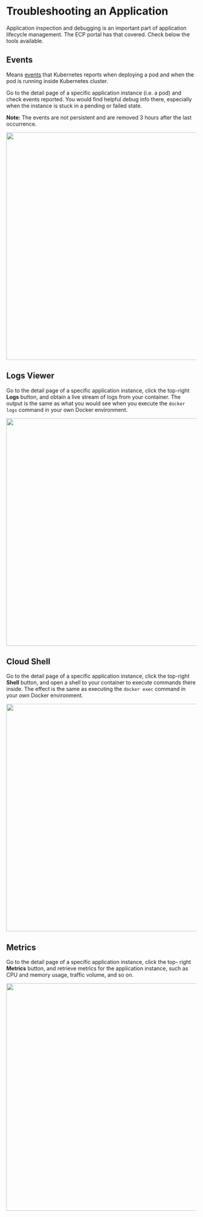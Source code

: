 # Troubleshooting an Application

Application inspection and debugging is an important part of application lifecycle management. The ECP portal has that covered. Check below the tools available.

## Events

Means [events](<https://kubernetes.io/docs/tasks/debug-application-cluster/events-stackdriver/>) that Kubernetes reports when deploying a pod and when the pod is running inside Kubernetes cluster. 

Go to the detail page of a specific application instance (i.e. a pod) and check events reported. You would find helpful debug info there, especially when the instance is stuck in a pending or failed state.

**Note:** The events are not persistent and are removed 3 hours after the last occurrence.

<p align=center><img src="/docs/resources/images/applications/applications-instance-details-events.png" width="600"></p>

## Logs Viewer

Go to the detail page of a specific application instance, click the top-right **Logs** button, and obtain a live stream of logs from your container. The output is the same as what you would see when you execute the `docker logs` command in your own Docker environment.

<p align=center><img src="/docs/resources/images/applications/applications-app-logs.png" width="600"></p>

## Cloud Shell

Go to the detail page of a specific application instance, click the top-right **Shell** button, and open a shell to your container to execute commands there inside. The effect is the same as executing the `docker exec` command in your own Docker environment.

<p align=center><img src="/docs/resources/images/applications/applications-app-shell.png" width="600"></p>

## Metrics

Go to the detail page of a specific application instance, click the top- right **Metrics** button, and retrieve metrics for the application instance, such as CPU and memory usage, traffic volume, and so on.
<p align=center><img src="/docs/resources/images/applications/applications-app-metrics.png" width="600"></p>
